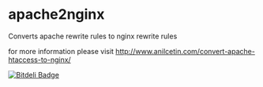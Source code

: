 apache2nginx
============

Converts apache rewrite rules to nginx rewrite rules

for more information please visit http://www.anilcetin.com/convert-apache-htaccess-to-nginx/



[![Bitdeli Badge](https://d2weczhvl823v0.cloudfront.net/blueprintmrk/apache2nginx/trend.png)](https://bitdeli.com/free "Bitdeli Badge")

